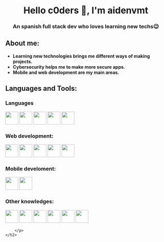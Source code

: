 <h1 align="center">Hello c0ders 👋, I'm aidenvmt</h1>

<h3 align="center">An spanish full stack dev who loves learning new techs😉</h3>

<h2>About me:</h2>
<h4>
    <ul>
        <li>Learning new technologies brings me different ways of making projects.</li>
        <li>Cybersecurity helps me to make more secure apps. </li>
        <li>Mobile and web development are my main areas.</li>
    </ul>
    
</h4>

</h4>
    <h2 align="left">Languages and Tools:</h3>
    <h3>Languages</h3>
        <p><img src="https://cdn.jsdelivr.net/gh/devicons/devicon@latest/icons/python/python-original-wordmark.svg" width="40" height="40" />
            <img src="https://cdn.jsdelivr.net/gh/devicons/devicon@latest/icons/java/java-original-wordmark.svg" width="40" height="40"/>
            <img src="https://cdn.jsdelivr.net/gh/devicons/devicon@latest/icons/php/php-original.svg" height="40" width="40"/>
            <img src="https://cdn.jsdelivr.net/gh/devicons/devicon@latest/icons/javascript/javascript-original.svg" height="40" width="40"/>
            <img src="https://cdn.jsdelivr.net/gh/devicons/devicon@latest/icons/csharp/csharp-original.svg" width="40" height="40" />         
        </p>
    <h3>Web development:</h3>
        <p>
            <img src="https://cdn.jsdelivr.net/gh/devicons/devicon@latest/icons/html5/html5-original.svg" width="40" height="40" />
            <img src="https://cdn.jsdelivr.net/gh/devicons/devicon@latest/icons/css3/css3-original-wordmark.svg" width="40" height="40" />
            <img src="https://cdn.jsdelivr.net/gh/devicons/devicon@latest/icons/angular/angular-original.svg" width="40" height="40" />
            <img src="https://upload.wikimedia.org/wikipedia/commons/d/d1/Ionic_Logo.svg" width="40" height="40">
            <img src="https://cdn.jsdelivr.net/gh/devicons/devicon@latest/icons/bootstrap/bootstrap-original.svg"width="40" height="40" />     
        </p>
    <h3>Mobile develoment:</h3>
        <p>
            <img src="https://cdn.jsdelivr.net/gh/devicons/devicon@latest/icons/kotlin/kotlin-original.svg" width="40" height="40" />
            <img src="https://cdn.jsdelivr.net/gh/devicons/devicon@latest/icons/android/android-original.svg" width="40" height="40" />          
        </p>
    <h3>Other knowledges:</h3>
        <p> 
            <img src="https://cdn.jsdelivr.net/gh/devicons/devicon@latest/icons/mysql/mysql-original-wordmark.svg" width="40" height="40"  />
            <img src="https://cdn.jsdelivr.net/gh/devicons/devicon@latest/icons/linux/linux-original.svg" width="40" height="40"  />
            <img src="https://cdn.jsdelivr.net/gh/devicons/devicon@latest/icons/git/git-original.svg" width="40" height="40" />  
            <img src="https://cdn.jsdelivr.net/gh/devicons/devicon@latest/icons/postman/postman-original.svg" width="40" height="40" />          
            <img src="https://cdn.jsdelivr.net/gh/devicons/devicon@latest/icons/unity/unity-original.svg"  width="40" height="40" />
            <img src="https://cdn.jsdelivr.net/gh/devicons/devicon@latest/icons/spring/spring-original-wordmark.svg"  width="40" height="40" />
          
        </p>
    </h2>





